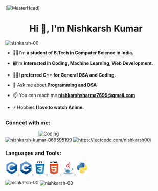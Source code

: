 [![MasterHead](https://wallpaperaccess.com/full/7167569.png)]
<h1 align="center">Hi 👋, I'm Nishkarsh Kumar</h1>
<p align="left"> <img src="https://komarev.com/ghpvc/?username=nishkarsh-00&label=Profile%20views&color=0e75b6&style=flat" alt="nishkarsh-00" /> </p>

- 🧑‍🎓I'm **a student of B.Tech in Computer Science in India.**

- 🖥️I'm **interested in Coding, Machine Learning, Web Development.**

- 👨‍💻I **preferred C++ for General DSA and Coding.**

- 💬 Ask me about **Programming and DSA**

- 📫 You can reach me **nishkarshsharma7699@gmail.com**

- ⚡ Hobbies **I love to watch Anime.**

<h3 align="left">Connect with me:</h3>
<img align="right" alt="Coding" width="400" src="https://camo.githubusercontent.com/8bf6f6d78abc81fcf9c49f10649423e73ea44bc248e83aaae8759d401c829a84/68747470733a2f2f70687973696373677572756b756c2e66696c65732e776f726470726573732e636f6d2f323031392f30322f6368617261637465722d312e676966">
<p align="left">
<a href="https://linkedin.com/in/nishkarsh-kumar-069595199" target="blank"><img align="center" src="https://raw.githubusercontent.com/rahuldkjain/github-profile-readme-generator/master/src/images/icons/Social/linked-in-alt.svg" alt="nishkarsh-kumar-069595199" height="30" width="40" /></a>
<a href="https://www.leetcode.com/https://leetcode.com/nishkarsh00/" target="blank"><img align="center" src="https://raw.githubusercontent.com/rahuldkjain/github-profile-readme-generator/master/src/images/icons/Social/leet-code.svg" alt="https://leetcode.com/nishkarsh00/" height="30" width="40" /></a>
</p>

<h3 align="left">Languages and Tools:</h3>
<p align="left"> <a href="https://www.cprogramming.com/" target="_blank" rel="noreferrer"> <img src="https://raw.githubusercontent.com/devicons/devicon/master/icons/c/c-original.svg" alt="c" width="40" height="40"/> </a> <a href="https://www.w3schools.com/cpp/" target="_blank" rel="noreferrer"> <img src="https://raw.githubusercontent.com/devicons/devicon/master/icons/cplusplus/cplusplus-original.svg" alt="cplusplus" width="40" height="40"/> </a> <a href="https://www.w3schools.com/css/" target="_blank" rel="noreferrer"> <img src="https://raw.githubusercontent.com/devicons/devicon/master/icons/css3/css3-original-wordmark.svg" alt="css3" width="40" height="40"/> </a> <a href="https://www.w3.org/html/" target="_blank" rel="noreferrer"> <img src="https://raw.githubusercontent.com/devicons/devicon/master/icons/html5/html5-original-wordmark.svg" alt="html5" width="40" height="40"/> </a> <a href="https://www.java.com" target="_blank" rel="noreferrer"> <img src="https://raw.githubusercontent.com/devicons/devicon/master/icons/java/java-original.svg" alt="java" width="40" height="40"/> </a> <a href="https://www.python.org" target="_blank" rel="noreferrer"> <img src="https://raw.githubusercontent.com/devicons/devicon/master/icons/python/python-original.svg" alt="python" width="40" height="40"/> </a> </p>

<p><img align="left" src="https://github-readme-stats.vercel.app/api/top-langs?username=nishkarsh-00&show_icons=true&locale=en&layout=compact" alt="nishkarsh-00" /></p>

<p>&nbsp;<img align="center" src="https://github-readme-stats.vercel.app/api?username=nishkarsh-00&show_icons=true&locale=en" alt="nishkarsh-00" /></p>
